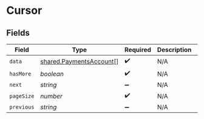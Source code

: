 # Cursor


## Fields

| Field                                                              | Type                                                               | Required                                                           | Description                                                        | Example                                                            |
| ------------------------------------------------------------------ | ------------------------------------------------------------------ | ------------------------------------------------------------------ | ------------------------------------------------------------------ | ------------------------------------------------------------------ |
| `data`                                                             | [shared.PaymentsAccount](../../models/shared/paymentsaccount.md)[] | :heavy_check_mark:                                                 | N/A                                                                |                                                                    |
| `hasMore`                                                          | *boolean*                                                          | :heavy_check_mark:                                                 | N/A                                                                | false                                                              |
| `next`                                                             | *string*                                                           | :heavy_minus_sign:                                                 | N/A                                                                |                                                                    |
| `pageSize`                                                         | *number*                                                           | :heavy_check_mark:                                                 | N/A                                                                | 15                                                                 |
| `previous`                                                         | *string*                                                           | :heavy_minus_sign:                                                 | N/A                                                                | YXVsdCBhbmQgYSBtYXhpbXVtIG1heF9yZXN1bHRzLol=                       |